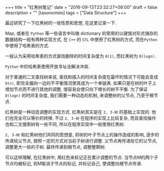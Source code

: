+++
title = "红黑树笔记"
date = "2016-09-13T23:32:27+08:00"
draft = false
description = ""
[taxonomies]
tags = ["Data Structure"]
+++

最近研究了一下红黑树的一些性质和思想, 在这里记录一下.

Map, 或者在 `Python` 等一些语言中叫做 dictionary 的常用的以键值对形式储存的数据结构一般有两种实现方式, 在 `C++` 的 `STL` 中使用了红黑树的方式, 而在`Python`中使用了哈希表的方式.

一般认为采用哈希表的方式查找删除的时间复杂度为 `O(1)`, 而红黑树为 `O(logn)`.

`Python` 中的哈希表使用开放寻址法解决冲突.

对于普通的二叉查找树来说, 查找和插入的时间复杂度在最坏的情况下可能会变成 `O(n)`, 即完全偏向一边的不平衡情况使其成为一个单链表. 如果只是在树的叶子上增加节点而不进行其他的调整, 很容易会使只向下增长的树不平衡. 为了保证 `O(logn)` 的时间复杂度, 我们需要一种动态的机制, 来调整树的父节点, 乃至于根节点.

红黑树是一种动态调整的实现方式. 红黑树其实是在 `2, 3-树` 的基础上实现的. 他们也完全可以等价的转换. 不过 `2, 3-树` 在程序的实现上比较复杂, 而且查找操作也和二叉搜索树有一些不同, 所以在程序实现中一般使用红黑树.

`2, 3-树` 和红黑树他们共同的思想是, 将树的叶子节点上的操作造成的影响, 逐步的传递给父节点, 按照一定的方式对当前子树进行调整. 父节点再传递给它的父节点, 调整更大一些的子树. 最终传递到根节点, 调整整颗树.

可以这样理解, 在红黑树中, 用红色来标记正在累计调整的节点. 当节点M的两个子节点均被标记, 则M取消子节点的标记, 并标记自己, 使调整向根节点传递.

